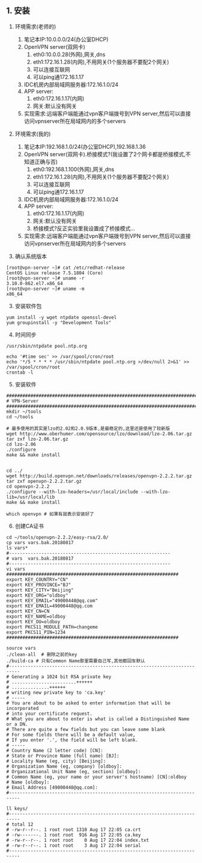     
## 1. 安装
1. 环境需求(老师的)
    1. 笔记本IP:10.0.0.0/24(办公室DHCP)
    2. OpenVPN server(双网卡)
        1. eth0:10.0.0.28(外网),网关,dns
        2. eth1:172.16.1.28(内网),不用网关(1个服务器不要配2个网关)
        3. 可以连接互联网
        4. 可以ping通172.16.1.17
    3. IDC机房内部局域网服务器:172.16.1.0/24
    3. APP server:
        1. eth0:172.16.1.17(内网)
        2. 网关:默认没有网关
    4. 实现需求:远端客户端能通过vpn客户端拨号到VPN server,然后可以直接访问vpnserver所在局域网内的多个servers

1. 环境需求(我的)
    1. 笔记本IP:192.168.1.0/24(办公室DHCP),192.168.1.36
    2. OpenVPN server(双网卡).桥接模式?(我设置了2个网卡都是桥接模式,不知道正确与否)
        1. eth0:192.168.1.100(外网),网关,dns
        2. eth1:172.16.1.28(内网),不用网关(1个服务器不要配2个网关)
        3. 可以连接互联网
        4. 可以ping通172.16.1.17
    3. IDC机房内部局域网服务器:172.16.1.0/24
    3. APP server:
        1. eth0:172.16.1.17(内网)
        2. 网关:默认没有网关
        3. 桥接模式?反正实验里我设置成了桥接模式...
    4. 实现需求:远端客户端能通过vpn客户端拨号到VPN server,然后可以直接访问vpnserver所在局域网内的多个servers
2. 确认系统版本
```
[root@vpn-server ~]# cat /etc/redhat-release 
CentOS Linux release 7.5.1804 (Core) 
[root@vpn-server ~]# uname -r
3.10.0-862.el7.x86_64
[root@vpn-server ~]# uname -m
x86_64
```
3. 安装软件包
```
yum install -y wget ntpdate openssl-devel
yum groupinstall -y "Development Tools"
```
4. 时间同步
```
/usr/sbin/ntpdate pool.ntp.org

echo '#time sec' >> /var/spool/cron/root
echo '*/5 * * * * /usr/sbin/ntpdate pool.ntp.org >/dev/null 2>&1' >> /var/spool/cron/root
crontab -l
```

5. 安装软件
```
########################################################################
# VPN-Server
########################################################################
mkdir ~/tools
cd ~/tools

# 最多使用的其实是lzo的2.02和2.0.9版本,是最稳定的,这里还是使用了较新版
wget http://www.oberhumer.com/opensource/lzo/download/lzo-2.06.tar.gz
tar zxf lzo-2.06.tar.gz
cd lzo-2.06
./configure
make && make install


cd ../
wget http://build.openvpn.net/downloads/releases/openvpn-2.2.2.tar.gz
tar zxf openvpn-2.2.2.tar.gz
cd openvpn-2.2.2
./configure --with-lzo-headers=/usr/local/include --with-lzo-lib=/usr/local/lib
make && make install

which openvpn # 如果有就表示安装好了
```

6. 创建CA证书
```
cd ~/tools/openvpn-2.2.2/easy-rsa/2.0/
cp vars vars.bak.20180817
ls vars*
#------------------------------------------------------------
# vars  vars.bak.20180817
#------------------------------------------------------------
vi vars
################################################################
export KEY_COUNTRY="CN"
export KEY_PROVINCE="BJ"
export KEY_CITY="Beijing"
export KEY_ORG="oldboy"
export KEY_EMAIL="49000448@qq.com"
export KEY_EMAIL=49000448@qq.com
export KEY_CN=CN
export KEY_NAME=oldboy
export KEY_OU=oldboy
export PKCS11_MODULE_PATH=changeme
export PKCS11_PIN=1234
################################################################

source vars
./clean-all  # 删除之前的key
./build-ca # 只有Common Name那里需要自己写,其他都回车默认
#--------------------------------------------------------------------------
# Generating a 1024 bit RSA private key
# ........................++++++
# ..............++++++
# writing new private key to 'ca.key'
# -----
# You are about to be asked to enter information that will be incorporated
# into your certificate request.
# What you are about to enter is what is called a Distinguished Name or a DN.
# There are quite a few fields but you can leave some blank
# For some fields there will be a default value,
# If you enter '.', the field will be left blank.
# -----
# Country Name (2 letter code) [CN]:
# State or Province Name (full name) [BJ]:
# Locality Name (eg, city) [Beijing]:
# Organization Name (eg, company) [oldboy]:
# Organizational Unit Name (eg, section) [oldboy]:
# Common Name (eg, your name or your server's hostname) [CN]:oldboy
# Name [oldboy]:
# Email Address [49000448@qq.com]:
#--------------------------------------------------------------------------

ll keys/
#--------------------------------------------------------------------------
# total 12
# -rw-r--r--. 1 root root 1310 Aug 17 22:05 ca.crt
# -rw-------. 1 root root  916 Aug 17 22:05 ca.key
# -rw-r--r--. 1 root root    0 Aug 17 22:04 index.txt
# -rw-r--r--. 1 root root    3 Aug 17 22:04 serial
#--------------------------------------------------------------------------

```
